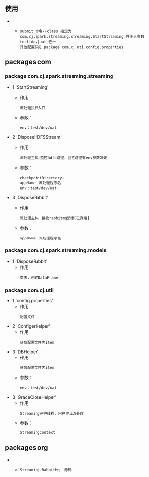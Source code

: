 ## 使用
- * 
     ```
     submit 命令--class 指定为 com.cj.spark.streaming.streaming.StartStreaming 并传入参数 test|dev|uat 任一
     其他配置详见 package com.cj.uti.config.properties
     ```






## packages com

### package com.cj.spark.streaming.streaming
 
+ 1 'StartStreaming'
   -  作用
        ```
        流处理执行入口
        ```
   -  参数：
        ```
        env：test/dev/uat
        ```

+ 2 'DisposeHDFSStream'
   -  作用
        ```
        流处理主体,监控hdfs路径，监控路径有env参数决定
        ```
   -  参数：
        ```
        checkpointDirectory：
        appName：流处理程序名
        env：test/dev/uat
        ```

+ 3 'DisposeRabbit'
   -  作用
        ```
        流处理主体，接收rabbitmq消息[已弃用]
        ```
   -  参数：
        ```
        appName：流处理程序名
        ```
### package com.cj.spark.streaming.models
+ 1 'DisposeRabbit'
   -  作用
        ```
        类表，创建DataFrame
        ```

### package com.cj.util
+ 1 'config.properties'
   -  作用
        ```
        配置文件
        ```
+ 2 'ConfigerHelper'
   -  作用
        ```
        获取配置文件内item
        ```
+ 3 'DBHelper'
   -  作用
        ```
        获取配置文件内item
        ```
   -  参数：
        ```
        env：test/dev/uat
        ```
+ 3 'GraceCloseHelper'
   -  作用
        ```
        Streaming守护线程，用户停止流处理
        ```
   -  参数：
        ```
        StreamingContext
        ```    
## packages org
-  *
     ```
     Streaming-RabbitMq  源码
     ```       